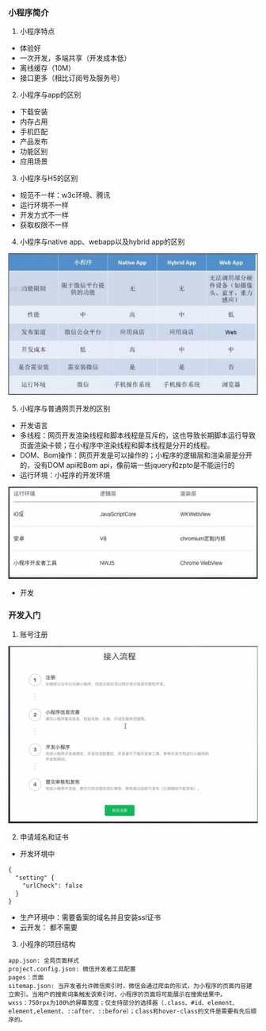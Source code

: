 ### 小程序简介
1. 小程序特点
* 体验好
* 一次开发，多端共享（开发成本低）
* 离线缓存（10M）
* 接口更多（相比订阅号及服务号）
2. 小程序与app的区别
* 下载安装
* 内存占用
* 手机匹配
* 产品发布
* 功能区别
* 应用场景
3. 小程序与H5的区别
* 规范不一样：w3c环境、腾讯
* 运行环境不一样
* 开发方式不一样
* 获取权限不一样
4. 小程序与native app、webapp以及hybrid app的区别

![图片](https://github.com/dxl-enter/dxl-study/blob/master/%E3%80%90%E5%BE%AE%E4%BF%A1%E5%B0%8F%E7%A8%8B%E5%BA%8F%E3%80%91/%E5%BC%80%E5%8F%91%E8%B5%B7%E6%AD%A5/Dingtalk_20210106103611.jpg?raw=true)

5. 小程序与普通网页开发的区别
* 开发语言
* 多线程：网页开发渲染线程和脚本线程是互斥的，这也导致长期脚本运行导致页面渲染卡顿；在小程序中渲染线程和脚本线程是分开的线程。
* DOM、Bom操作：网页开发是可以操作的；小程序的逻辑层和渲染层是分开的，没有DOM api和Bom api，像前端一些jquery和zpto是不能运行的
* 运行环境：小程序的开发环境

![图片](https://github.com/dxl-enter/dxl-study/blob/master/%E3%80%90%E5%BE%AE%E4%BF%A1%E5%B0%8F%E7%A8%8B%E5%BA%8F%E3%80%91/%E5%BC%80%E5%8F%91%E8%B5%B7%E6%AD%A5/Dingtalk_20210106105519.jpg?raw=true)

* 开发
### 开发入门
1. 账号注册

![图片](https://github.com/dxl-enter/dxl-study/blob/master/%E3%80%90%E5%BE%AE%E4%BF%A1%E5%B0%8F%E7%A8%8B%E5%BA%8F%E3%80%91/%E5%BC%80%E5%8F%91%E8%B5%B7%E6%AD%A5/Dingtalk_20210106110155.jpg?raw=true)

2. 申请域名和证书
* 开发环境中

```
{
  "setting" {
    "urlCheck": false
  }
}
```

* 生产环境中：需要备案的域名并且安装ssl证书
* 云开发： 都不需要
3. 小程序的项目结构

```
app.json: 全局页面样式
project.config.json: 微信开发者工具配置
pages：页面
sitemap.json: 当开发者允许微信索引时，微信会通过爬虫的形式，为小程序的页面内容建立索引。当用户的搜索词条触发该索引时，小程序的页面将可能展示在搜索结果中。 
wxss：750rpx为100%的屏幕宽度；仅支持部分的选择器（.class、#id、element、element,element、::after、::before）；class和hover-class的文件是需要有先后顺序的。
```

